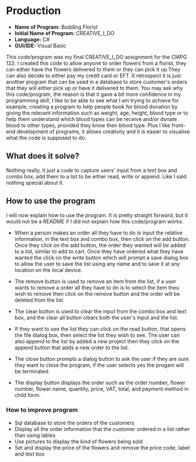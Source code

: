 # Production
* **Name of Program:** Budding Florist
* **Initial Name of Program:** CREATIVE_I_DO
* **Language:** C#
* **GUI/IDE:** Visual Basic

This code/program was my final CREATIVE_I_DO assignment for the CMPG 122. I created this code to allow anyone to order flowers from a florist, they can either have the flowers delivered to them or they can pick it up.They can also decide to either pay my credit card or EFT. It retrospect it is just another program that can be used in a database to store customer's orders that they will either pick up or have it delivered to them. You may ask why this code/program, the reason is that it gave a bit more confidence in my programming skill, I like to be able to see what I am trying to achieve for example, creating a program to help people book for blood donation by giving the relevant information such as weight, age, height, blood type or to help them understand which blood types can be receive and/or donate blood to other types, provided they know their blood type. Plus I like front-end development of programs, it allows creativity and it is easier to visualise what the code is supposed to do.

## What does it solve?
Nothing really, it just a code to capture users' input from a text box and combo box, add them to a list to be either read, write or append. Like I said nothing special about it.

## How to use the program
I will now explain how to use the program. It is pretty straight forward, but it would not be a README if I did not explain how this code/program works.

* When a person makes an order all they have to do is input the relative information, in the text box and combo box, then click on the add button. Once they click on the add button, the order they wanted will be added to a list, similar to add to cart. Once they have ordered what they have wanted the click on the write button which will prompt a save dialog box to allow the user to save the list using any name and to save it at any location on the local device.

* The remove button is used to remove an item from the list, if a user wants to remove a order all they have to do is to select the item theu wish to remove then click on the remove button and the order will be deleted from the list. 

* The clear button is used to clear the input from the combo box and text box, and the clear all button clears both the user's input and the list.

* If they want to see the list they can click on the read button, that opens the file dialog box, then select the list they wish to see. The user can also append to the list by added a new project then they click on the append button that adds a new order to the list.

* The close button prompts a dialog button to ask the user if they are sure they want to close the program, if the user selects yes the progam will be terminated.

* The display button displays the order such as the order number, flower number, flower name, quantity, price, VAT, total, and payment method in child form. 

### How to improve program
* Sql database to store the orders of the customers 
* Display all the order information that the customer ordered in a list rather than using lables 
* Use pictures to display the kind of flowers being sold
* Set and display the price of the flowers and remove the price code, label and text box
